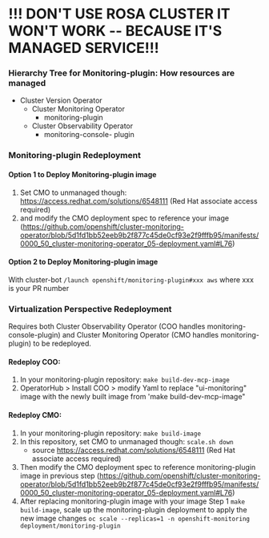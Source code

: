 
# !!! DON'T USE ROSA CLUSTER IT WON'T WORK -- BECAUSE IT'S MANAGED SERVICE!!!


### Hierarchy Tree for Monitoring-plugin: How resources are managed 
* Cluster Version Operator 
    * Cluster Monitoring Operator 
        * monitoring-plugin
    * Cluster Observability Operator
        * monitoring-console- plugin

### Monitoring-plugin Redeployment 

#### Option 1 to Deploy Monitoring-plugin image 
1) Set CMO to unmanaged though: https://access.redhat.com/solutions/6548111 (Red Hat associate access required)
2) and modify the CMO deployment spec to reference your image (https://github.com/openshift/cluster-monitoring-operator/blob/5d1fd1bb52eeb9b2f877c45de0cf93e2f9fffb95/manifests/0000_50_cluster-monitoring-operator_05-deployment.yaml#L76)

#### Option 2 to Deploy Monitoring-plugin image 
With cluster-bot  `/launch openshift/monitoring-plugin#xxx aws` where xxx is your PR number


### Virtualization Perspective Redeployment 
Requires both Cluster Observability Operator (COO handles monitoring-console-plugin) and Cluster Monitoring Operator (CMO handles monitoring-plugin) to be redeployed. 

#### Redeploy COO:
1. In your monitoring-plugin repository: `make build-dev-mcp-image`
2. OperatorHub > Install COO > modify Yaml to replace "ui-monitoring" image with the newly built image from 'make build-dev-mcp-image"

#### Redeploy CMO:
1. In your monitoring-plugin repository: `make build-image`
2. In this repository, set CMO to unmanaged though: `scale.sh down` 
   - source https://access.redhat.com/solutions/6548111 (Red Hat associate access required)
3. Then modify the CMO deployment spec to reference monitoring-plugin image in previous step (https://github.com/openshift/cluster-monitoring-operator/blob/5d1fd1bb52eeb9b2f877c45de0cf93e2f9fffb95/manifests/0000_50_cluster-monitoring-operator_05-deployment.yaml#L76)
4. After replacing monitoring-plugin image with your image Step 1 `make build-image`, scale up the monitoring-plugin deployment to apply the new image changes `oc scale --replicas=1 -n openshift-monitoring deployment/monitoring-plugin`  




